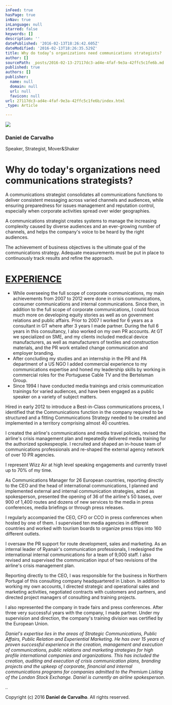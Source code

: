 ```yaml
---
inFeed: true
hasPage: true
inNav: true
inLanguage: null
starred: false
keywords: []
description: ''
datePublished: '2016-02-13T18:26:42.605Z'
dateModified: '2016-02-13T18:26:35.529Z'
title: Why do today’s organizations need communications strategists?
author: []
sourcePath: _posts/2016-02-13-27117dc3-ad4e-4faf-9e3a-42ffc5c1fe6b.md
published: true
authors: []
publisher:
  name: null
  domain: null
  url: null
  favicon: null
url: 27117dc3-ad4e-4faf-9e3a-42ffc5c1fe6b/index.html
_type: Article

---
```

![](https://the-grid-user-content.s3-us-west-2.amazonaws.com/bc96b812-7754-4d09-8674-3f5e71db7acd.jpg)

### Daniel de Carvalho

Speaker, Strategist, Mover&Shaker

# Why do today's organizations need communications strategists?

A communications strategist consolidates all communications functions to deliver consistent messaging across varied channels and audiences, while ensuring preparedness for issues management and reputation control, especially when corporate activities spread over wider geographies.

A communications strategist creates systems to manage the increasing complexity caused by diverse audiences and an ever-growing number of channels, and helps the company's voice to be heard by the right audiences.

The achievement of business objectives is the ultimate goal of the communications strategy. Adequate measurements must be put in place to continuously track results and refine the approach.

# [EXPERIENCE][0]

* While overseeing the full scope of corporate communications, my main achievements from 2007 to 2012 were done in crisis communications, consumer communications and internal communications. Since then, in addition to the full scope of corporate communications, I could focus much more on developing equity stories as well as on government relations and public affairs. Prior to 2007 I worked for 6 years as a consultant in GT where after 3 years I made partner. During the full 6 years in this consultancy, I also worked on my own PR accounts. At GT we specialized on SME, and my clients included medical device manufacturers, as well as manufacturers of textiles and construction materials, and the PR work entailed change communication and employer branding.
* After concluding my studies and an internship in the PR and PA department of a US NGO I added commercial experience to my communications expertise and honed my leadership skills by working in commercial roles for the Portuguese Cable TV and the Bertelsman Group.
* Since 1994 I have conducted media trainings and crisis communication trainings for varied audiences, and have been engaged as a public speaker on a variety of subject matters.

Hired in early 2012 to introduce a Best-in-Class
communications process,  I identified that the Communications function in the company required to be structured and a fitting Communications Strategy needed to be created and implemented in a territory comprising almost 40 countries. 

I created the airline's communications and media travel policies, revised the airline's crisis management plan and repeatedly delivered media training for the authorized spokespeople. I recruited and shaped an in-house team of communications professionals and re-shaped the external agency network of over 10 PR agencies. 

I represent Wizz Air at high level speaking engagements and currently travel up to 70% of my time.

As Communications Manager for 26 European countries, reporting directly to the CEO and the head of international communications, I planned and implemented external and internal communication strategies, acted as spokesperson, presented the opening of 36 of the airline's 50 bases, over 900 of 1,400 routes and dozens of new services to the media in press conferences, media briefings or through press releases.

I regularly accompanied the CEO, CFO or CCO in press conferences when hosted by one of them. I supervised ten media agencies in different countries and worked with tourism boards to organize press trips into 160 different outlets.

I oversaw the PR support for route development, sales and marketing. As an internal leader of Ryanair's communication professionals, I redesigned the international internal communications for a team of 9,000 staff. I also revised and supervised the communication input of two revisions of the airline's crisis management plan.

Reporting directly to the CEO, I was responsible for the business in Northern Portugal of this consulting company headquartered in Lisbon. In addition to working my own accounts, I directed strategic and operational sales and marketing activities, negotiated contracts with customers and partners, and directed project managers of consulting and training projects.

I also represented the company in trade fairs and press conferences. After three very successful years with the company, I made partner. Under my supervision and direction, the company's training division was certified by the European Union.

_Daniel's expertise lies in the areas of
Strategic Communications, Public Affairs, Public Relation and Experiential
Marketing. He has over 15 years of proven successful experience in the
creation, management and execution of communications, public relations and
marketing strategies for high profile international companies and
organizations. This has included the creation, auditing and execution of crisis
communication plans, branding projects and the upkeep of corporate, financial
and internal communications programs for companies admitted to the Premium
Listing of the London Stock Exchange. Daniel is currently an airline
spokesperson._

_.._

Copyright (c) 2016  **Daniel de Carvalho**.  All rights reserved.

[0]: null